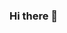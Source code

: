### Hi there 👋

<!--
**Kimonae/Kimonae** is a boy ! REALLY !
Here are some ideas to get you started:

- 🔭 I’m currently working on Java
- 🌱 I’m currently learning Java
- 💬 Ask me about a project, a game or just in computer science.
- 📫 How to reach me: With a cake it's okay. Give me food xD
- ⚡ Fun fact: When I was young I thought I loved zucchini because I loved the pickle in my burger mcdonald's ... I said "I want them" and when we i had, cooked by my mother, I don't liked them. I thinked my mother was a bad cook.
-->


